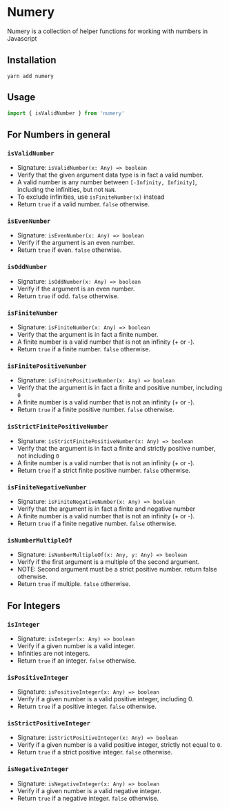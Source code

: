 # Numery

Numery is a collection of helper functions for working with numbers in Javascript

## Installation

```
yarn add numery
```

## Usage

```js
import { isValidNumber } from 'numery'
```

## For Numbers in general

### `isValidNumber`

- Signature: `isValidNumber(x: Any) => boolean`
- Verify that the given argument data type is in fact a valid number.
- A valid number is any number between `[-Infinity, Infinity]`, including the infinities, but not `NaN`.
- To exclude infinities, use `isFiniteNumber(x)` instead
- Return `true` if a valid number. `false` otherwise.

### `isEvenNumber`

- Signature: `isEvenNumber(x: Any) => boolean`
- Verify if the argument is an even number.
- Return `true` if even. `false` otherwise.

### `isOddNumber`

- Signature: `isOddNumber(x: Any) => boolean`
- Verify if the argument is an even number.
- Return `true` if odd. `false` otherwise.

### `isFiniteNumber`

- Signature: `isFiniteNumber(x: Any) => boolean`
- Verify that the argument is in fact a finite number.
- A finite number is a valid number that is not an infinity (+ or -).
- Return `true` if a finite number. `false` otherwise.

### `isFinitePositiveNumber`

- Signature: `isFinitePositiveNumber(x: Any) => boolean`
- Verify that the argument is in fact a finite and positive number, including `0`
- A finite number is a valid number that is not an infinity (+ or -).
- Return `true` if a finite positive number. `false` otherwise.

### `isStrictFinitePositiveNumber`

- Signature: `isStrictFinitePositiveNumber(x: Any) => boolean`
- Verify that the argument is in fact a finite and strictly positive number, not including `0`
- A finite number is a valid number that is not an infinity (+ or -).
- Return `true` if a strict finite positive number. `false` otherwise.

### `isFiniteNegativeNumber`

- Signature: `isFiniteNegativeNumber(x: Any) => boolean`
- Verify that the argument is in fact a finite and negative number
- A finite number is a valid number that is not an infinity (+ or -).
- Return `true` if a finite negative number. `false` otherwise.

### `isNumberMultipleOf`

- Signature: `isNumberMultipleOf(x: Any, y: Any) => boolean`
- Verify if the first argument is a multiple of the second argument.
- NOTE: Second argument must be a strict positive number. return false otherwise.
- Return `true` if multiple. `false` otherwise.

## For Integers

### `isInteger`

- Signature: `isInteger(x: Any) => boolean`
- Verify if a given number is a valid integer.
- Infinities are not integers.
- Return `true` if an integer. `false` otherwise.

### `isPositiveInteger`

- Signature: `isPositiveInteger(x: Any) => boolean`
- Verify if a given number is a valid positive integer, including 0.
- Return `true` if a positive integer. `false` otherwise.

### `isStrictPositiveInteger`

- Signature: `isStrictPositiveInteger(x: Any) => boolean`
- Verify if a given number is a valid positive integer, strictly not equal to `0`.
- Return `true` if a strict positive integer. `false` otherwise.

### `isNegativeInteger`

- Signature: `isNegativeInteger(x: Any) => boolean`
- Verify if a given number is a valid negative integer.
- Return `true` if a negative integer. `false` otherwise.
